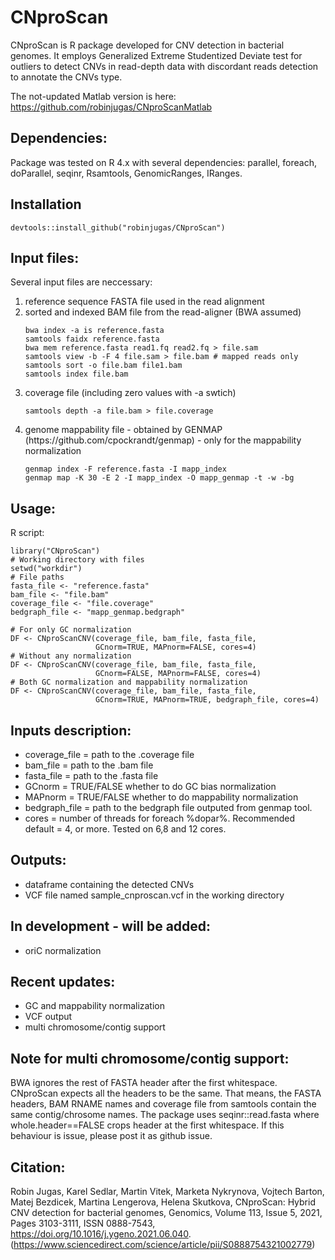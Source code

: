 # CNproScan
CNproScan is R package developed for CNV detection in bacterial genomes. It employs Generalized Extreme Studentized Deviate test for outliers to detect CNVs in read-depth data with discordant reads detection to annotate the CNVs type. 

The not-updated Matlab version is here: https://github.com/robinjugas/CNproScanMatlab


## Dependencies:
Package was tested on R 4.x with several dependencies: parallel, foreach, doParallel, seqinr, Rsamtools, GenomicRanges, IRanges. 

## Installation
```
devtools::install_github("robinjugas/CNproScan")
```


## Input files:
Several input files are neccessary:
<ol>
<li>reference sequence FASTA file used in the read alignment</li>
<li>sorted and indexed BAM file from the read-aligner (BWA assumed) </li>

```
bwa index -a is reference.fasta
samtools faidx reference.fasta
bwa mem reference.fasta read1.fq read2.fq > file.sam
samtools view -b -F 4 file.sam > file.bam # mapped reads only
samtools sort -o file.bam file1.bam
samtools index file.bam
```

<li>coverage file (including zero values with -a swtich) </li>

```
samtools depth -a file.bam > file.coverage
```

<li>genome mappability file - obtained by GENMAP (https://github.com/cpockrandt/genmap) - only for the mappability normalization </li>

```
genmap index -F reference.fasta -I mapp_index
genmap map -K 30 -E 2 -I mapp_index -O mapp_genmap -t -w -bg
```

</ol>

## Usage:
R script:
```
library("CNproScan")
# Working directory with files
setwd("workdir")
# File paths
fasta_file <- "reference.fasta"
bam_file <- "file.bam"
coverage_file <- "file.coverage"
bedgraph_file <- "mapp_genmap.bedgraph"

# For only GC normalization
DF <- CNproScanCNV(coverage_file, bam_file, fasta_file, 
                   GCnorm=TRUE, MAPnorm=FALSE, cores=4)
# Without any normalization
DF <- CNproScanCNV(coverage_file, bam_file, fasta_file, 
                   GCnorm=FALSE, MAPnorm=FALSE, cores=4)
# Both GC normalization and mappability normalization
DF <- CNproScanCNV(coverage_file, bam_file, fasta_file, 
                   GCnorm=TRUE, MAPnorm=TRUE, bedgraph_file, cores=4)

```

## Inputs description:
<ul>
<li>coverage_file = path to the .coverage file </li>
<li>bam_file = path to the .bam file </li>
<li>fasta_file = path to the .fasta file </li> 
<li>GCnorm = TRUE/FALSE whether to do GC bias normalization </li>
<li>MAPnorm = TRUE/FALSE whether to do mappability normalization </li>
<li> bedgraph_file = path to the bedgraph file outputed from genmap tool. </li>
<li>cores = number of threads for foreach %dopar%. Recommended default = 4, or more. Tested on 6,8 and 12 cores.  </li>
</ul>

## Outputs:
<ul>
<li>dataframe containing the detected CNVs </li>
<li>VCF file named sample_cnproscan.vcf in the working directory </li>
</ul>

## In development - will be added:
<ul>
<li>oriC normalization </li>
</ul>

## Recent updates:
<ul>
<li>GC and mappability normalization </li>
<li>VCF output</li>
<li>multi chromosome/contig support</li>
</ul>

## Note for multi chromosome/contig support:
BWA ignores the rest of FASTA header after the first whitespace. CNproScan expects all the headers to be the same. That means, the FASTA headers, BAM RNAME names and coverage file from samtools contain the same contig/chrosome names.   The package uses seqinr::read.fasta where  whole.header==FALSE crops header at the first whitespace. If this behaviour is issue, please post it as github issue. 

## Citation:
Robin Jugas, Karel Sedlar, Martin Vitek, Marketa Nykrynova, Vojtech Barton, Matej Bezdicek, Martina Lengerova, Helena Skutkova,
CNproScan: Hybrid CNV detection for bacterial genomes,
Genomics, Volume 113, Issue 5, 2021, Pages 3103-3111, ISSN 0888-7543,
https://doi.org/10.1016/j.ygeno.2021.06.040.
(https://www.sciencedirect.com/science/article/pii/S0888754321002779)
